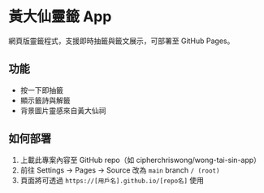 
# 黃大仙靈籤 App

網頁版靈籤程式，支援即時抽籤與籤文展示，可部署至 GitHub Pages。

## 功能
- 按一下即抽籤
- 顯示籤詩與解籤
- 背景圖片靈感來自黃大仙祠

## 如何部署
1. 上載此專案內容至 GitHub repo（如 cipherchriswong/wong-tai-sin-app）
2. 前往 Settings → Pages → Source 改為 `main` branch `/ (root)`
3. 頁面將可透過 `https://[用戶名].github.io/[repo名]` 使用

